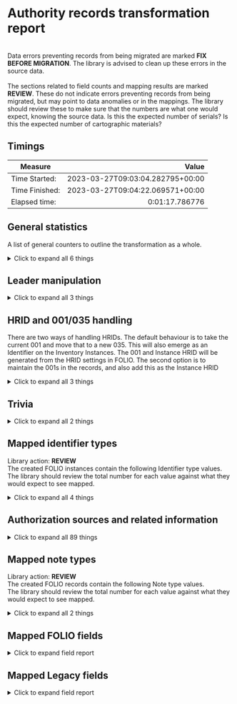 # Authority records transformation report   
<br/>Data errors preventing records from being migrated are marked **FIX BEFORE MIGRATION**. The library is advised to clean up these errors in the source data.<br/><br/> The sections related to field counts and mapping results are marked **REVIEW**. These do not indicate errors preventing records from being migrated, but may point to data anomalies or in the mappings. The library should review these to make sure that the numbers are what one would expect, knowing the source data. Is this the expected number of serials? Is this the expected number of cartographic materials?
## Timings   
   
Measure | Value   
--- | ---:   
Time Started: | 2023-03-27T09:03:04.282795+00:00   
Time Finished: | 2023-03-27T09:04:22.069571+00:00   
Elapsed time: | 0:01:17.786776   
   
## General statistics    
A list of general counters to outline the transformation as a whole.    
<details><summary>Click to expand all 6 things</summary>     
   
Measure | Count   
--- | ---:   
Inventory records written to disk | 55,420   
Records in file before parsing | 55,420   
Records successfully decoded from MARC21 | 55,420   
SRS records written to disk | 55,420   
Unique ID:s written to legacy map | 55,420   
</details>   
   
## Leader manipulation    
    
<details><summary>Click to expand all 3 things</summary>     
   
Measure | Count   
--- | ---:   
Set leader 10 (Indicator count) from   to 2 | 47,778   
Set leader 10 (Subfield code count) from   to 2 | 47,778   
</details>   
   
## HRID and 001/035 handling    
There are two ways of handling HRIDs. The default behaviour is to take the current 001 and move that to a new 035. This will also emerge as an Identifier on the Inventory Instances. The 001 and Instance HRID will be generated from the HRID settings in FOLIO. The second option is to maintain the 001s in the records, and also add this as the Instance HRID    
<details><summary>Click to expand all 3 things</summary>     
   
Measure | Count   
--- | ---:   
Added 035 from 001 | 55,420   
Values in 003: Empty | 55,420   
</details>   
   
## Trivia    
    
<details><summary>Click to expand all 2 things</summary>     
   
Measure | Count   
--- | ---:   
Total number of Tags processed | 734,620   
</details>   
   
## Mapped identifier types    
Library action: **REVIEW** <br/>The created FOLIO instances contain the following Identifier type values. The library should review the total number for each value against what they would expect to see mapped.    
<details><summary>Click to expand all 4 things</summary>     
   
Measure | Count   
--- | ---:   
010 -> LCCN | 6,663   
024 -> Other standard identifier | 48,186   
System control number | 72,314   
</details>   
   
## Authorization sources and related information    
    
<details><summary>Click to expand all 89 things</summary>     
   
Measure | Count   
--- | ---:   
$0 base uri or source code: CaOONL | 5   
$0 base uri or source code: DCL | 13   
$0 base uri or source code: DELC | 1   
$0 base uri or source code: DLC | 1,851   
$0 base uri or source code: DLOC | 1   
$0 base uri or source code: DNB | 1   
$0 base uri or source code: FLC | 2   
$0 base uri or source code: LC | 2   
$0 base uri or source code: gmgpc | 31   
$0 base uri or source code: https://libris.kb.se | 16   
$0 base uri or source code: n | 1   
Source of heading or term: /kssb/7 | 2   
Source of heading or term: 22 | 63   
Source of heading or term: 22/swe | 2   
Source of heading or term: 23 | 7   
Source of heading or term: 23(swe | 1   
Source of heading or term: 23/ | 1   
Source of heading or term: 23/sw | 2   
Source of heading or term: 23/swe | 3,664   
Source of heading or term: 237swe | 1   
Source of heading or term: 23swe | 1   
Source of heading or term: AuCNLKIN | 284   
Source of heading or term: Birthday | 1   
Source of heading or term: Birthday.se | 1   
Source of heading or term: LCSH | 2   
Source of heading or term: VIAF | 1   
Source of heading or term: aat | 8   
Source of heading or term: agrovoc | 1   
Source of heading or term: aiatsiss | 1   
Source of heading or term: baf | 1   
Source of heading or term: bnfcg | 2   
Source of heading or term: bound | 2   
Source of heading or term: cerl | 2   
Source of heading or term: dot | 1   
Source of heading or term: edtf | 1,108   
Source of heading or term: eidr | 1   
Source of heading or term: eurovocen | 1   
Source of heading or term: fast | 3   
Source of heading or term: full | 4   
Source of heading or term: geonames | 20   
Source of heading or term: geonet | 8   
Source of heading or term: gettytgn | 1   
Source of heading or term: gmgpc | 452   
Source of heading or term: gnd | 2   
Source of heading or term: gnis | 1   
Source of heading or term: iconauth | 1   
Source of heading or term: idref | 2   
Source of heading or term: isni | 35,523   
Source of heading or term: iso5218 | 1   
Source of heading or term: itoamc | 6   
Source of heading or term: ksb/8 | 1   
Source of heading or term: kssb | 3   
Source of heading or term: kssb/ | 1   
Source of heading or term: kssb/7 | 5,550   
Source of heading or term: kssb/8 | 4,416   
Source of heading or term: kssb77 | 1   
Source of heading or term: kssb8 | 10   
Source of heading or term: kssk/8 | 1   
Source of heading or term: ksssb/8 | 1   
Source of heading or term: lach | 1   
Source of heading or term: lcdgt | 420   
Source of heading or term: lcgft | 483   
Source of heading or term: lcmpt | 178   
Source of heading or term: lcsh | 2,431   
Source of heading or term: libaus | 1   
Source of heading or term: librisxl | 47,778   
Source of heading or term: local | 3   
Source of heading or term: lsch | 1   
Source of heading or term: mesh | 4   
Source of heading or term: mlati | 132   
Source of heading or term: musicb | 2   
Source of heading or term: naf | 1,533   
Source of heading or term: opensm | 1   
Source of heading or term: orcid | 12   
Source of heading or term: other | 15   
Source of heading or term: pe | 1   
Source of heading or term: rdacontent | 2   
Source of heading or term: rid | 1   
Source of heading or term: sao | 192   
Source of heading or term: saogf | 1   
Source of heading or term: scopus | 4   
Source of heading or term: stw | 1   
Source of heading or term: thesoz | 1   
Source of heading or term: uri | 38   
Source of heading or term: viaf | 12,565   
Source of heading or term: wfbcia | 1   
Source of heading or term: wikidata | 15   
Source of heading or term: wikiped | 1   
</details>   
   
## Mapped note types    
Library action: **REVIEW** <br/>The created FOLIO records contain the following Note type values.  <br/>The library should review the total number for each value against what they would expect to see mapped.    
<details><summary>Click to expand all 2 things</summary>     
   
Measure | Count   
--- | ---:   
Nonpublic general note | 11,023   
</details>   

## Mapped FOLIO fields
<details><summary>Click to expand field report</summary>     

FOLIO Field | Mapped | Unmapped  
--- | --- | ---:  
_version | 0 (0%) | 55,420 (100%) 
corporateName | 1,837 (3%) | 53,583 (97%) 
corporateNameTitle | 1,837 (3%) | 53,583 (97%) 
genreTerm | 2,150 (4%) | 53,270 (96%) 
geographicName | 725 (1%) | 54,695 (99%) 
id | 55,420 (100%) | 0 (0%) 
identifiers | 55,420 (100%) | 0 (0%) 
identifiers.identifierTypeId | 55,420 (100%) | 0 (0%) 
identifiers.value | 55,420 (100%) | 0 (0%) 
meetingName | 13 (0%) | 55,407 (100%) 
meetingNameTitle | 13 (0%) | 55,407 (100%) 
metadata | 55,420 (100%) | 0 (0%) 
metadata.createdByUserId | 55,420 (100%) | 0 (0%) 
metadata.createdDate | 55,420 (100%) | 0 (0%) 
metadata.updatedByUserId | 55,420 (100%) | 0 (0%) 
metadata.updatedDate | 55,420 (100%) | 0 (0%) 
naturalId | 0 (0%) | 55,420 (100%) 
notes | 10,659 (19%) | 44,761 (81%) 
notes.note | 10,659 (19%) | 44,761 (81%) 
notes.noteTypeId | 10,659 (19%) | 44,761 (81%) 
personalName | 44,471 (80%) | 10,949 (20%) 
personalNameTitle | 44,471 (80%) | 10,949 (20%) 
saftCorporateName | 397 (1%) | 55,023 (99%) 
saftCorporateNameTitle | 397 (1%) | 55,023 (99%) 
saftGenreTerm | 957 (2%) | 54,463 (98%) 
saftGeographicName | 101 (0%) | 55,319 (100%) 
saftMeetingName | 2 (0%) | 55,418 (100%) 
saftMeetingNameTitle | 2 (0%) | 55,418 (100%) 
saftPersonalName | 722 (1%) | 54,698 (99%) 
saftPersonalNameTitle | 722 (1%) | 54,698 (99%) 
saftTopicalTerm | 4,792 (9%) | 50,628 (91%) 
saftUniformTitle | 24 (0%) | 55,396 (100%) 
sftCorporateName | 1,715 (3%) | 53,705 (97%) 
sftCorporateNameTitle | 1,715 (3%) | 53,705 (97%) 
sftGenreTerm | 854 (2%) | 54,566 (98%) 
sftGeographicName | 397 (1%) | 55,023 (99%) 
sftMeetingName | 12 (0%) | 55,408 (100%) 
sftMeetingNameTitle | 12 (0%) | 55,408 (100%) 
sftPersonalName | 23,908 (43%) | 31,512 (57%) 
sftPersonalNameTitle | 23,908 (43%) | 31,512 (57%) 
sftTopicalTerm | 2,239 (4%) | 53,181 (96%) 
sftUniformTitle | 132 (0%) | 55,288 (100%) 
source | 55,420 (100%) | 0 (0%) 
sourceFileId | 0 (0%) | 55,420 (100%) 
subjectHeadings | 0 (0%) | 55,420 (100%) 
topicalTerm | 5,817 (10%) | 49,603 (90%) 
uniformTitle | 222 (0%) | 55,198 (100%) 
</details>   

## Mapped Legacy fields
<details><summary>Click to expand field report</summary>     

Legacy Field | Present | Mapped | Unmapped  
--- | --- | --- | ---:  
001 | 55,420 (100.0%) | 55,420 (100%) | 0  
005 | 55,420 (100.0%) | 0 (0%) | 55,420  
008 | 55,420 (100.0%) | 55,420 (100%) | 0  
010 | 6,256 (11.3%) | 6,256 (11%) | 0  
016 | 307 (0.6%) | 0 (0%) | 307  
022 | 8 (0.0%) | 0 (0%) | 8  
024 | 48,186 (86.9%) | 48,186 (87%) | 0  
031 | 2 (0.0%) | 0 (0%) | 2  
034 | 48 (0.1%) | 0 (0%) | 48  
035 | 72,314 (130.5%) | 72,314 (130%) | 0  
040 | 55,418 (100.0%) | 0 (0%) | 55,418  
042 | 8,314 (15.0%) | 0 (0%) | 8,314  
043 | 34,012 (61.4%) | 0 (0%) | 34,012  
045 | 38 (0.1%) | 0 (0%) | 38  
046 | 5,589 (10.1%) | 0 (0%) | 5,589  
050 | 22 (0.0%) | 0 (0%) | 22  
053 | 416 (0.8%) | 0 (0%) | 416  
065 | 10,025 (18.1%) | 0 (0%) | 10,025  
072 | 2 (0.0%) | 0 (0%) | 2  
083 | 3,776 (6.8%) | 0 (0%) | 3,776  
100 | 44,471 (80.2%) | 44,471 (80%) | 0  
110 | 1,837 (3.3%) | 1,837 (3%) | 0  
111 | 13 (0.0%) | 13 (0%) | 0  
130 | 222 (0.4%) | 222 (0%) | 0  
148 | 124 (0.2%) | 0 (0%) | 124  
150 | 5,817 (10.5%) | 5,817 (10%) | 0  
151 | 725 (1.3%) | 725 (1%) | 0  
155 | 2,150 (3.9%) | 2,150 (4%) | 0  
180 | 42 (0.1%) | 0 (0%) | 42  
260 | 1 (0.0%) | 0 (0%) | 1  
336 | 1 (0.0%) | 0 (0%) | 1  
360 | 11 (0.0%) | 0 (0%) | 11  
368 | 362 (0.7%) | 0 (0%) | 362  
370 | 3,253 (5.9%) | 0 (0%) | 3,253  
371 | 158 (0.3%) | 0 (0%) | 158  
372 | 1,383 (2.5%) | 0 (0%) | 1,383  
373 | 1,652 (3.0%) | 0 (0%) | 1,652  
374 | 3,041 (5.5%) | 0 (0%) | 3,041  
375 | 1,781 (3.2%) | 0 (0%) | 1,781  
376 | 38 (0.1%) | 0 (0%) | 38  
377 | 1,740 (3.1%) | 0 (0%) | 1,740  
378 | 467 (0.8%) | 0 (0%) | 467  
380 | 509 (0.9%) | 0 (0%) | 509  
381 | 50 (0.1%) | 0 (0%) | 50  
382 | 210 (0.4%) | 0 (0%) | 210  
383 | 257 (0.5%) | 0 (0%) | 257  
384 | 85 (0.2%) | 0 (0%) | 85  
386 | 1 (0.0%) | 0 (0%) | 1  
400 | 53,688 (96.9%) | 53,688 (97%) | 0  
410 | 4,022 (7.3%) | 4,022 (7%) | 0  
411 | 31 (0.1%) | 31 (0%) | 0  
430 | 401 (0.7%) | 401 (1%) | 0  
448 | 139 (0.3%) | 0 (0%) | 139  
450 | 4,125 (7.4%) | 4,125 (7%) | 0  
451 | 1,014 (1.8%) | 1,014 (2%) | 0  
455 | 1,561 (2.8%) | 1,561 (3%) | 0  
480 | 28 (0.1%) | 0 (0%) | 28  
500 | 905 (1.6%) | 905 (2%) | 0  
510 | 525 (0.9%) | 525 (1%) | 0  
511 | 2 (0.0%) | 2 (0%) | 0  
530 | 52 (0.1%) | 52 (0%) | 0  
550 | 14,050 (25.4%) | 14,050 (25%) | 0  
551 | 146 (0.3%) | 146 (0%) | 0  
555 | 2,412 (4.4%) | 2,412 (4%) | 0  
580 | 15 (0.0%) | 0 (0%) | 15  
640 | 4 (0.0%) | 0 (0%) | 4  
641 | 6 (0.0%) | 0 (0%) | 6  
642 | 95 (0.2%) | 0 (0%) | 95  
643 | 172 (0.3%) | 0 (0%) | 172  
644 | 157 (0.3%) | 0 (0%) | 157  
645 | 163 (0.3%) | 0 (0%) | 163  
646 | 159 (0.3%) | 0 (0%) | 159  
663 | 66 (0.1%) | 0 (0%) | 66  
665 | 129 (0.2%) | 0 (0%) | 129  
667 | 10,854 (19.6%) | 10,854 (20%) | 0  
670 | 76,103 (137.3%) | 0 (0%) | 76,103  
672 | 1 (0.0%) | 0 (0%) | 1  
675 | 400 (0.7%) | 0 (0%) | 400  
678 | 27,229 (49.1%) | 0 (0%) | 27,229  
680 | 95 (0.2%) | 0 (0%) | 95  
681 | 19 (0.0%) | 0 (0%) | 19  
688 | 1,010 (1.8%) | 0 (0%) | 1,010  
700 | 1,493 (2.7%) | 0 (0%) | 1,493  
710 | 1 (0.0%) | 0 (0%) | 1  
730 | 23 (0.0%) | 0 (0%) | 23  
750 | 2,911 (5.3%) | 0 (0%) | 2,911  
751 | 458 (0.8%) | 0 (0%) | 458  
755 | 673 (1.2%) | 0 (0%) | 673  
781 | 68 (0.1%) | 0 (0%) | 68  
856 | 43 (0.1%) | 0 (0%) | 43  
887 | 47,778 (86.2%) | 0 (0%) | 47,778  
</details>   
